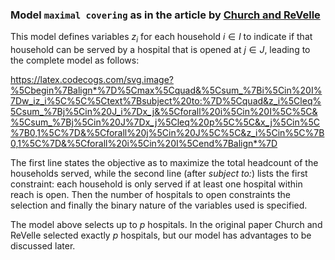 ### Model `maximal covering` as in the article by [Church and ReVelle](https://www.semanticscholar.org/paper/The-maximal-covering-location-problem-Church-Revelle/c3de804bbeb15b0d8570ee3d9f4cbdf432993cfa)

This model defines variables $z_i$ for each household $i\in I$ to indicate if that household can be served by a hospital that is opened at $j \in J$, leading to the complete model as follows:

https://latex.codecogs.com/svg.image?%5Cbegin%7Balign*%7D%5Cmax%5Cquad&%5Csum_%7Bi%5Cin%20I%7Dw_iz_i%5C%5C%5Ctext%7Bsubject%20to:%7D%5Cquad&z_i%5Cleq%5Csum_%7Bj%5Cin%20J_i%7Dx_j&%5Cforall%20i%5Cin%20I%5C%5C&%5Csum_%7Bj%5Cin%20J%7Dx_j%5Cleq%20p%5C%5C&x_j%5Cin%5C%7B0,1%5C%7D&%5Cforall%20j%5Cin%20J%5C%5C&z_i%5Cin%5C%7B0,1%5C%7D&%5Cforall%20i%5Cin%20I%5Cend%7Balign*%7D

The first line states the objective as to maximize the total headcount of the households served, while the second line (after _subject to:_) lists the first constraint: each household is only served if at least one hospital within reach is open. 
Then the number of hospitals to open constraints the selection and finally the binary nature of the variables used is specified. 

The model above selects up to $p$ hospitals. In the original paper Church and ReVelle selected exactly $p$ hospitals, but our model has advantages to be discussed later.
